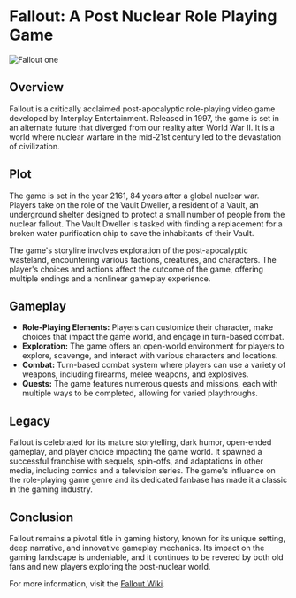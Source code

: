 # Fallout: A Post Nuclear Role Playing Game

![Fallout one](https://store-images.s-microsoft.com/image/apps.2234.13991296281172164.911bd54e-5f10-4b33-9849-cdf702cd4309.81987957-8bf6-40be-aa29-3aa82a20831f?q=90&w=480&h=270)

## Overview

Fallout is a critically acclaimed post-apocalyptic role-playing video game developed by Interplay Entertainment. Released in 1997, the game is set in an alternate future that diverged from our reality after World War II. It is a world where nuclear warfare in the mid-21st century led to the devastation of civilization.

## Plot

The game is set in the year 2161, 84 years after a global nuclear war. Players take on the role of the Vault Dweller, a resident of a Vault, an underground shelter designed to protect a small number of people from the nuclear fallout. The Vault Dweller is tasked with finding a replacement for a broken water purification chip to save the inhabitants of their Vault.

The game's storyline involves exploration of the post-apocalyptic wasteland, encountering various factions, creatures, and characters. The player's choices and actions affect the outcome of the game, offering multiple endings and a nonlinear gameplay experience.

## Gameplay

- **Role-Playing Elements:** Players can customize their character, make choices that impact the game world, and engage in turn-based combat.
- **Exploration:** The game offers an open-world environment for players to explore, scavenge, and interact with various characters and locations.
- **Combat:** Turn-based combat system where players can use a variety of weapons, including firearms, melee weapons, and explosives.
- **Quests:** The game features numerous quests and missions, each with multiple ways to be completed, allowing for varied playthroughs.

## Legacy

Fallout is celebrated for its mature storytelling, dark humor, open-ended gameplay, and player choice impacting the game world. It spawned a successful franchise with sequels, spin-offs, and adaptations in other media, including comics and a television series. The game's influence on the role-playing game genre and its dedicated fanbase has made it a classic in the gaming industry.

## Conclusion

Fallout remains a pivotal title in gaming history, known for its unique setting, deep narrative, and innovative gameplay mechanics. Its impact on the gaming landscape is undeniable, and it continues to be revered by both old fans and new players exploring the post-nuclear world.

For more information, visit the [Fallout Wiki](https://fallout.fandom.com/wiki/Fallout_Wiki).